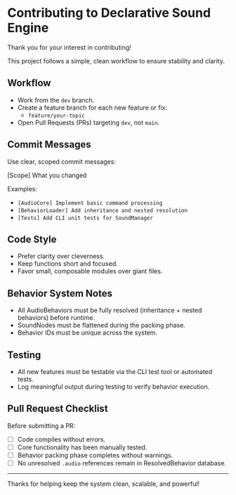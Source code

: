 # Contributing to Declarative Sound Engine

Thank you for your interest in contributing!

This project follows a simple, clean workflow to ensure stability and clarity.

## Workflow

- Work from the `dev` branch.
- Create a feature branch for each new feature or fix:
  - `feature/your-topic`
- Open Pull Requests (PRs) targeting `dev`, not `main`.

## Commit Messages

Use clear, scoped commit messages:

[Scope] What you changed

Examples:

- `[AudioCore] Implement basic command processing`
- `[BehaviorLoader] Add inheritance and nested resolution`
- `[Tests] Add CLI unit tests for SoundManager`

## Code Style

- Prefer clarity over cleverness.
- Keep functions short and focused.
- Favor small, composable modules over giant files.

## Behavior System Notes

- All AudioBehaviors must be fully resolved (inheritance + nested behaviors) before runtime.
- SoundNodes must be flattened during the packing phase.
- Behavior IDs must be unique across the system.

## Testing

- All new features must be testable via the CLI test tool or automated tests.
- Log meaningful output during testing to verify behavior execution.

## Pull Request Checklist

Before submitting a PR:
- [ ] Code compiles without errors.
- [ ] Core functionality has been manually tested.
- [ ] Behavior packing phase completes without warnings.
- [ ] No unresolved `.audio` references remain in ResolvedBehavior database.

---

Thanks for helping keep the system clean, scalable, and powerful!